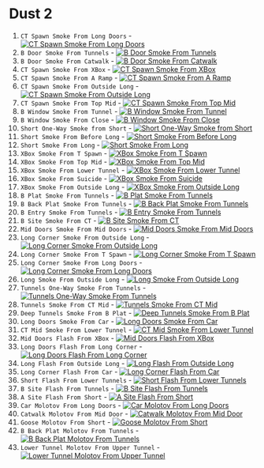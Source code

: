 # Dust 2

1. `CT Spawn Smoke From Long Doors` - [![CT Spawn Smoke From Long Doors](https://storage.googleapis.com/csgonades-3308a.appspot.com/nades/rRXBmJty7fnZGVcAhHFdM_thumb.jpg)](https://giant.gfycat.com/DeliriousIdioticBats.mp4)
2. `B Door Smoke From Tunnels` - [![B Door Smoke From Tunnels](https://storage.googleapis.com/csgonades-3308a.appspot.com/nades/yhOWR0XEJSa3Xsd6c6Lp6_thumb.jpg)](https://giant.gfycat.com/SingleWhiteIbizanhound.mp4)
3. `B Door Smoke From Catwalk` - [![B Door Smoke From Catwalk](https://storage.googleapis.com/csgonades-3308a.appspot.com/nades/yDzGfCS2VhrsHkgi1gglc_thumb.jpg)](https://giant.gfycat.com/OrangeCompetentArrowana.mp4)
4. `CT Spawn Smoke From XBox` - [![CT Spawn Smoke From XBox](https://storage.googleapis.com/csgonades-3308a.appspot.com/nades/dDcyxI1HzBQ644uyXl27P_thumb.jpg)](https://giant.gfycat.com/HilariousHighBaldeagle.mp4)
5. `CT Spawn Smoke From A Ramp` - [![CT Spawn Smoke From A Ramp](https://storage.googleapis.com/csgonades-3308a.appspot.com/GpzmxjjsTA2DWJYN5VxMS_thumb.jpg)](https://giant.gfycat.com/OfficialSnappyCreature.mp4)
6. `CT Spawn Smoke From Outside Long` - [![CT Spawn Smoke From Outside Long](https://storage.googleapis.com/csgonades-3308a.appspot.com/nades/6sB_xyJIJ70ZAcgLIt8OQ_thumb.jpg)](https://giant.gfycat.com/SoupySoreGalapagosdove.mp4)
7. `CT Spawn Smoke From Top Mid` - [![CT Spawn Smoke From Top Mid](https://storage.googleapis.com/csgonades-3308a.appspot.com/JOOMr-USY3fXL4gz2yUmH_thumb.jpg)](https://giant.gfycat.com/PlainGlumHoneyeater.mp4)
8. `B Window Smoke From Tunnel` - [![B Window Smoke From Tunnel](https://storage.googleapis.com/csgonades-3308a.appspot.com/nades%2FmoEqmmwM2raJM2MITKVsf_thumb.jpg)](https://giant.gfycat.com/HatefulHauntingAngora.mp4)
9. `B Window Smoke From Close` - [![B Window Smoke From Close](https://storage.googleapis.com/csgonades-3308a.appspot.com/nades/vUxPcnwV3o6UlEmEv3QqS_thumb.jpg)](https://giant.gfycat.com/PolishedRepentantErne.mp4)
10. `Short One-Way Smoke from Short` - [![Short One-Way Smoke from Short](https://storage.googleapis.com/csgonades-3308a.appspot.com/nades/jjVNHzmSXeQGuodkAxodz_thumb.jpg)](https://giant.gfycat.com/IdioticCoordinatedBison.mp4)
11. `Short Smoke From Before Long` - [![Short Smoke From Before Long](https://storage.googleapis.com/csgonades-3308a.appspot.com/nades/gQmFSY5tKSylo48gFOSfO_thumb.jpg)](https://giant.gfycat.com/SkeletalFairIriomotecat.mp4)
12. `Short Smoke From Long` - [![Short Smoke From Long](https://storage.googleapis.com/csgonades-3308a.appspot.com/nades/ulW06IgCwhTSo-UIR08iD_thumb.jpg)](https://giant.gfycat.com/AstonishingImmenseKingfisher.mp4)
13. `XBox Smoke From T Spawn` - [![XBox Smoke From T Spawn](https://storage.googleapis.com/csgonades-3308a.appspot.com/nades/T4pBvilRoDoMo7P0EsAY5_thumb.jpg)](https://giant.gfycat.com/DarlingSkeletalCornsnake.mp4)
14. `XBox Smoke From Top Mid` - [![XBox Smoke From Top Mid](https://storage.googleapis.com/csgonades-3308a.appspot.com/nades%2FubDz3kCeZT3PGB-YgfjIv_thumb.jpg)](https://giant.gfycat.com/WellwornKindIaerismetalmark.mp4)
15. `XBox Smoke From Lower Tunnel` - [![XBox Smoke From Lower Tunnel](https://storage.googleapis.com/csgonades-3308a.appspot.com/nades/JSSVB_6m7aPSqAPw2m5e0_thumb.jpg)](https://giant.gfycat.com/IdioticAdventurousArabianoryx.mp4)
16. `XBox Smoke From Suicide` - [![XBox Smoke From Suicide](https://storage.googleapis.com/csgonades-3308a.appspot.com/nades/EH7eOcEwuAbTab6obHS6x_thumb.jpg)](https://giant.gfycat.com/RemarkableHeartfeltFritillarybutterfly.mp4)
17. `XBox Smoke From Outside Long` - [![XBox Smoke From Outside Long](https://storage.googleapis.com/csgonades-3308a.appspot.com/nades/3Mbtx_o_qr7nqwu5ndfhc_thumb.jpg)](https://giant.gfycat.com/FrigidAstonishingEthiopianwolf.mp4)
18. `B Plat Smoke From Tunnels` - [![B Plat Smoke From Tunnels](https://storage.googleapis.com/csgonades-3308a.appspot.com/nades%2FfGw5fT2_yA5wsnbk02fu1_thumb.jpg)](https://giant.gfycat.com/AcceptableCoarseBear.mp4)
19. `B Back Plat Smoke From Tunnels` - [![B Back Plat Smoke From Tunnels](https://storage.googleapis.com/csgonades-3308a.appspot.com/nades/B2yQY_apC6D7jVJRV2Zs-_thumb.jpg)](https://giant.gfycat.com/ElasticYoungGrackle.mp4)
20. `B Entry Smoke From Tunnels` - [![B Entry Smoke From Tunnels](https://storage.googleapis.com/csgonades-3308a.appspot.com/nades/W5nfjcLcP9WVH_0aBpo62_thumb.jpg)](https://giant.gfycat.com/VacantFelineDogwoodclubgall.mp4)
21. `B Site Smoke From CT` - [![B Site Smoke From CT](https://storage.googleapis.com/csgonades-3308a.appspot.com/nades/LE2dKDlfqBlq2-8no2PQ2_thumb.jpg)](https://giant.gfycat.com/WideeyedInnocentEquine.mp4)
22. `Mid Doors Smoke From Mid Doors` - [![Mid Doors Smoke From Mid Doors](https://storage.googleapis.com/csgonades-3308a.appspot.com/nades/XgtNQS6WTWXUTneqEQ1DC_thumb.jpg)](https://giant.gfycat.com/MeagerDemandingIndri.mp4)
23. `Long Corner Smoke From Outside Long` - [![Long Corner Smoke From Outside Long](https://storage.googleapis.com/csgonades-3308a.appspot.com/nades/ssTBa5NNetLdrTJZao8rE_thumb.jpg)](https://giant.gfycat.com/FeistyHonoredCuscus.mp4)
24. `Long Corner Smoke From T Spawn` - [![Long Corner Smoke From T Spawn](https://storage.googleapis.com/csgonades-3308a.appspot.com/nades/Y_v_lyt03dFoE4dfpBNOV_thumb.jpg)](https://giant.gfycat.com/FragrantSplendidGalapagosalbatross.mp4)
25. `Long Corner Smoke From Long Doors` - [![Long Corner Smoke From Long Doors](https://storage.googleapis.com/csgonades-3308a.appspot.com/nades/yvgnM8F8itaa9p2ynEEds_thumb.jpg)](https://giant.gfycat.com/ThisIllegalCanvasback.mp4)
26. `Long Smoke From Outside Long` - [![Long Smoke From Outside Long](https://storage.googleapis.com/csgonades-3308a.appspot.com/nades/k1YLiD6RzO_L7K2y4-Pm4_thumb.jpg)](https://giant.gfycat.com/WelldocumentedContentBeagle.mp4)
27. `Tunnels One-Way Smoke From Tunnels` - [![Tunnels One-Way Smoke From Tunnels](https://storage.googleapis.com/csgonades-3308a.appspot.com/nades/h70x_AC6X73PcEJrzk3q6_thumb.jpg)](https://giant.gfycat.com/MeaslyWebbedKittiwake.mp4)
28. `Tunnels Smoke From CT Mid` - [![Tunnels Smoke From CT Mid](https://storage.googleapis.com/csgonades-3308a.appspot.com/nades/ZnjLFu6s1JKGibcbq1UgX_thumb.jpg)](https://giant.gfycat.com/WanFriendlyHalicore.mp4)
29. `Deep Tunnels Smoke From B Plat` - [![Deep Tunnels Smoke From B Plat](https://storage.googleapis.com/csgonades-3308a.appspot.com/nades/NGPTJ5_Svppm0Ys2fe1Ds_thumb.jpg)](https://giant.gfycat.com/MarvelousCrispFerret.mp4)
30. `Long Doors Smoke From Car` - [![Long Doors Smoke From Car](https://storage.googleapis.com/csgonades-3308a.appspot.com/nades/cZ_ATapiAlH_b_6FVCcEr_thumb.jpg)](https://giant.gfycat.com/HoarseFaroffElephantbeetle.mp4)
31. `CT Mid Smoke From Lower Tunnel` - [![CT Mid Smoke From Lower Tunnel](https://storage.googleapis.com/csgonades-3308a.appspot.com/nades/-WDPuOkP8rVfI_nCNfVco_thumb.jpg)](https://giant.gfycat.com/ThickMisguidedAnura.mp4)
32. `Mid Doors Flash From XBox` - [![Mid Doors Flash From XBox](https://storage.googleapis.com/csgonades-3308a.appspot.com/nades/hQTVkS9O6RF4LX5s8j4Rf_thumb.jpg)](https://giant.gfycat.com/CompetentDisastrousAmazondolphin.mp4)
33. `Long Doors Flash From Long Corner` - [![Long Doors Flash From Long Corner](https://storage.googleapis.com/csgonades-3308a.appspot.com/nades/7cUXpSJdRCvoXZdUfNNsM_thumb.jpg)](https://giant.gfycat.com/MatureBoilingBasil.mp4)
34. `Long Flash From Outside Long` - [![Long Flash From Outside Long](https://storage.googleapis.com/csgonades-3308a.appspot.com/nades/exVm8nRGj0Jdw8K6xHLzU_thumb.jpg)](https://giant.gfycat.com/ElderlySpanishArabianhorse.mp4)
35. `Long Corner Flash From Car` - [![Long Corner Flash From Car](https://storage.googleapis.com/csgonades-3308a.appspot.com/nades/yDzGfCS2VhrsHkgi1gglc_thumb.jpg)](https://giant.gfycat.com/OrneryFirstCowbird.mp4)
36. `Short Flash From Lower Tunnels` - [![Short Flash From Lower Tunnels](https://storage.googleapis.com/csgonades-3308a.appspot.com/nades/5vsj9o12srF6LrltIABoI_thumb.jpg)](https://giant.gfycat.com/ImpoliteWellwornBat.mp4)
37. `B Site Flash From Tunnels` - [![B Site Flash From Tunnels](https://storage.googleapis.com/csgonades-3308a.appspot.com/nades/odCjU7X0B8eYOZLGdr6Cv_thumb.jpg)](https://giant.gfycat.com/AltruisticBogusGermanshepherd.mp4)
38. `A Site Flash From Short` - [![A Site Flash From Short](https://storage.googleapis.com/csgonades-3308a.appspot.com/nades/TLqGi8n6Ogfo3hwwlIFK5_thumb.jpg)](https://giant.gfycat.com/LeftNiftyGreatwhiteshark.mp4)
39. `Car Molotov From Long Doors` - [![Car Molotov From Long Doors](https://storage.googleapis.com/csgonades-3308a.appspot.com/nades/kBNKLRnVUVtR-1TlDck2M_thumb.jpg)](https://giant.gfycat.com/NextCloseGossamerwingedbutterfly.mp4)
40. `Catwalk Molotov From Mid Door` - [![Catwalk Molotov From Mid Door](https://storage.googleapis.com/csgonades-3308a.appspot.com/nades/rzQfH2viMIopzlXPJ5RmY_thumb.jpg)](https://giant.gfycat.com/DazzlingFlickeringElectriceel.mp4)
41. `Goose Molotov From Short` - [![Goose Molotov From Short](https://storage.googleapis.com/csgonades-3308a.appspot.com/nades/sIL68NE1cYJsORLuU6Riq_thumb.jpg)](https://giant.gfycat.com/MetallicSnivelingIberianmidwifetoad.mp4)
42. `B Back Plat Molotov From Tunnels` - [![B Back Plat Molotov From Tunnels](https://storage.googleapis.com/csgonades-3308a.appspot.com/nades/X25utGrWMaHP34AKkD0xB_thumb.jpg)](https://giant.gfycat.com/ImpressivePiercingKentrosaurus.mp4)
43. `Lower Tunnel Molotov From Upper Tunnel` - [![Lower Tunnel Molotov From Upper Tunnel](https://storage.googleapis.com/csgonades-3308a.appspot.com/nades/j_S778YIXJUR6hl5HHVKJ_thumb.jpg)](https://giant.gfycat.com/HopefulRealisticAmurminnow.mp4)

